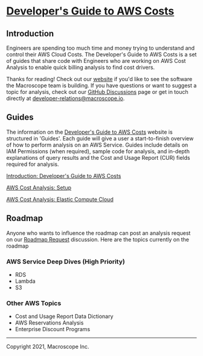 # [Developer's Guide to AWS Costs](https://developer-cost-guide.projects.macroscope.io/)



## Introduction

Engineers are spending too much time and money trying to understand and control their AWS Cloud Costs. The Developer's Guide to AWS Costs is a set of guides that share code with Engineers who are working on AWS Cost Analysis to enable quick billing analysis to find cost drivers.

Thanks for reading! Check out our [website](https://www.macroscope.io/sign-up) if you'd like to see the software the Macroscope team is building. If you have questions or want to suggest a topic for analysis, check out our [GitHub Discussions](https://github.com/getmacroscope/developer-cost-guide/discussions) page or get in touch directly at [developer-relations@macroscope.io](mailto:developer-relations@macroscope.io).



## Guides

The information on the [Developer's Guide to AWS Costs](https://developer-cost-guide.projects.macroscope.io/) website is structured in 'Guides'. Each guide will give a user a start-to-finish overview of how to perform analysis on an AWS Service. Guides include details on IAM Permissions (when required), sample code for analysis, and in-depth explanations of query results and the Cost and Usage Report (CUR) fields required for analysis.


[Introduction: Developer's Guide to AWS Costs](https://developer-cost-guide.projects.macroscope.io/guides/guide-00-introduction/)

[AWS Cost Analysis: Setup](https://developer-cost-guide.projects.macroscope.io/guides/guide-01-costandusagereport/)

[AWS Cost Analysis: Elastic Compute Cloud](https://developer-cost-guide.projects.macroscope.io/guides/guide-02-ec2/)


## Roadmap
Anyone who wants to influence the roadmap can post an analysis request on our [Roadmap Request](https://github.com/getmacroscope/developer-cost-guide/discussions/2) discussion. Here are the topics currently on the roadmap
### AWS Service Deep Dives (High Priority)
- RDS
- Lambda
- S3
### Other AWS Topics
- Cost and Usage Report Data Dictionary
- AWS Reservations Analysis
- Enterprise Discount Programs



---

Copyright 2021, Macroscope Inc.
